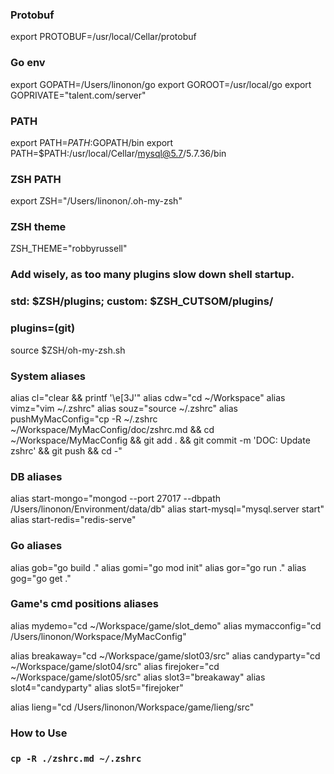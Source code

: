 ### Protobuf
export PROTOBUF=/usr/local/Cellar/protobuf

### Go env
export GOPATH=/Users/linonon/go 
export GOROOT=/usr/local/go
export GOPRIVATE="talent.com/server"

### PATH
export PATH=$PATH:$GOPATH/bin
export PATH=$PATH:/usr/local/Cellar/mysql@5.7/5.7.36/bin

### ZSH PATH
export ZSH="/Users/linonon/.oh-my-zsh"

### ZSH theme
ZSH_THEME="robbyrussell"

### Add wisely, as too many plugins slow down shell startup.
### std: $ZSH/plugins; custom: $ZSH_CUTSOM/plugins/
### plugins=(git)

source $ZSH/oh-my-zsh.sh

### System aliases
alias cl="clear && printf '\e[3J'"
alias cdw="cd ~/Workspace"
alias vimz="vim ~/.zshrc"
alias souz="source ~/.zshrc"
alias pushMyMacConfig="cp -R ~/.zshrc ~/Workspace/MyMacConfig/doc/zshrc.md && cd ~/Workspace/MyMacConfig && git add . && git commit -m 'DOC: Update zshrc' && git push && cd -"

### DB aliases
alias start-mongo="mongod --port 27017 --dbpath /Users/linonon/Environment/data/db"
alias start-mysql="mysql.server start"
alias start-redis="redis-serve"

### Go aliases
alias gob="go build ."
alias gomi="go mod init"
alias gor="go run ."
alias gog="go get ."

### Game's cmd positions aliases
alias mydemo="cd ~/Workspace/game/slot_demo"
alias mymacconfig="cd /Users/linonon/Workspace/MyMacConfig"

alias breakaway="cd ~/Workspace/game/slot03/src"
alias candyparty="cd ~/Workspace/game/slot04/src"
alias firejoker="cd ~/Workspace/game/slot05/src"
alias slot3="breakaway"
alias slot4="candyparty"
alias slot5="firejoker"

alias lieng="cd /Users/linonon/Workspace/game/lieng/src"

### How to Use
### `cp -R ./zshrc.md ~/.zshrc`
